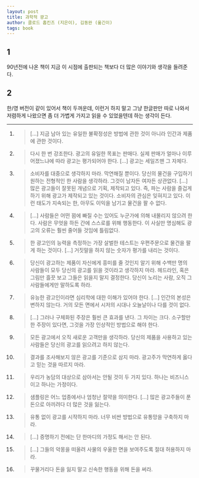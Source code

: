 ```yaml
---
layout: post
title: 과학적 광고
author: 클로드 홉킨즈 (지은이), 김동완 (옮긴이)
tags: book
---
```


## 1

90년전에 나온 책이 지금 이 시점에 출판되는 책보다 더 많은 이야기와 생각을 들려준다.

## 2

한/영 버전이 같이 있어서 책이 두꺼운데, 이런거 하지 말고 그냥 한글판만 따로 나와서 저렴하게 나왔으면 좀 더 가볍게 가지고 읽을 수 있었을텐데 하는 생각이 든다. 

----

1. >  [...] 지금 남아 있는 유일한 불확정성은 방법에 관한 것이 아니라 인간과 제품에 관한 것이다.

2. > 다시 한 번 강조한다. 광고의 유일한 목표는 판매다. 실제 판매가 얼마나 이루어졌느냐에 따라 광고는 평가되어야 한다. [...] 광고는 세일즈맨 그 자체다.

3. > 소비자를 대중으로 생각하지 마라. 막연해질 뿐이다. 당신의 물건을 구입하기 원하는 전형적인 한 사람을 생각하라. 그것이 남자든 여자든 상관없다. [...] 많은 광고들이 잘못된 개념으로 기획, 제작되고 있다. 즉, 파는 사람을 즐겁게 하기 위해 광고가 제작되고 있는 것이다. 소비자의 관심은 잊혀지고 있다. 이런 태도가 지속되는 한, 아무도 이익을 남기고 물건을 팔 수 없다.

4. > [...] 사람들은 어떤 꾐에 빠질 수는 있어도 누군가에 의해 내몰리지 않으려 한다. 사람은 무엇을 하든 간에 스스로를 위해 행동한다. 이 사실만 명심해도 광고의 오류는 훨씬 줄어들 것임에 틀림없다.

5. > 한 광고인의 능력을 측정하는 가장 살벌한 테스트는 우편주문으로 물건을 팔게 하는 것이다. [...] 거짓말을 하지 않는 숫자가 평가를 내리는 것이다.

6. > 당신이 광고하는 제품이 자신에게 흥미를 줄 것인지 알기 위해 수백만 명의 사람들이 모두 당신의 광고를 읽을 것이라고 생각하지 마라. 헤드라인, 혹은 그림만 흘끗 보고 그들은 읽을지 말지 결정한다. 당신이 노리는 사람, 오직 그 사람들에게만 말하도록 하라.

7. > 유능한 광고인이라면 심리학에 대한 이해가 있어야 한다. [...] 인간의 본성은 변하지 않는다. 거의 모든 면에서 시저의 시대나 오늘날이나 다를 것이 없다.

8. > [...] 그러나 구체화된 주장은 훨씬 큰 효과를 낸다. 그 차이는 크다. 소구할만한 주장이 있다면, 그것을 가장 인상적인 방법으로 해야 한다.

9. > 모든 광고에서 오직 새로운 고객만을 생각하라. 당신의 제품을 사용하고 있는 사람들은 당신의 광고를 읽으려고 하지 않는다.

10. > 결과를 조사해보지 않은 광고를 기준으로 삼지 마라. 광고주가 막연하게 옳다고 믿는 것을 따르지 마라.

11. > 우리가 농담의 대상으로 삼아서는 안될 것이 두 가지 있다. 하나는 비즈니스이고 하나는 가정이다.

12. > 샘플링은 어느 업종에서나 엄청난 절약을 의미한다. [...] 많은 광고주들이 푼돈으로 아끼려다 더 많은 것을 잃는다. 

13. > 유통 없이 광고를 시작하지 마라. 너무 비싼 방법으로 유통망을 구축하지 마라.

14. > [...] 증명하기 전에는 단 한마디의 가정도 해서는 안 된다.

15. > [...] 그들의 악몽을 떠올려 사물의 우울한 면을 보여주도록 절대 허용하지 마라.

16. > 꾸물거리다 돈을 잃지 말고 신속한 행동을 위해 돈을 써라.

